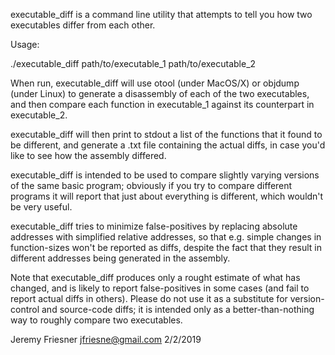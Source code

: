 executable_diff is a command line utility that attempts to tell you
how two executables differ from each other.

Usage:

   ./executable_diff path/to/executable_1 path/to/executable_2

When run, executable_diff will use otool (under MacOS/X) or
objdump (under Linux) to generate a disassembly of each of
the two executables, and then compare each function in executable_1
against its counterpart in executable_2.

executable_diff will then print to stdout a list of the functions
that it found to be different, and generate a .txt file containing
the actual diffs, in case you'd like to see how the assembly differed.

executable_diff is intended to be used to compare slightly varying
versions of the same basic program; obviously if you try to compare
different programs it will report that just about everything is
different, which wouldn't be very useful.

executable_diff tries to minimize false-positives by replacing
absolute addresses with simplified relative addresses, so that
e.g. simple changes in function-sizes won't be reported as diffs,
despite the fact that they result in different addresses being
generated in the assembly.

Note that executable_diff produces only a rought estimate of what
has changed, and is likely to report false-positives in some cases
(and fail to report actual diffs in others).  Please do not use it
as a substitute for version-control and source-code diffs; it is
intended only as a better-than-nothing way to roughly compare 
two executables.

Jeremy Friesner
jfriesne@gmail.com
2/2/2019
